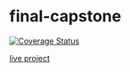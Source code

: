 # final-capstone

[![Coverage Status](https://coveralls.io/repos/github/sretundijr/final-capstone/badge.svg?branch=master)](https://coveralls.io/github/sretundijr/final-capstone?branch=master)

[live project](http://hawker-panda-52605.netlify.com/troubleshooting-questionnaire/)

